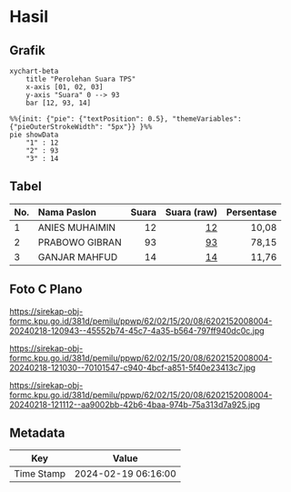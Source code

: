 # Hasil

## Grafik

```mermaid
xychart-beta
    title "Perolehan Suara TPS"
    x-axis [01, 02, 03]
    y-axis "Suara" 0 --> 93
    bar [12, 93, 14]
```

```mermaid
%%{init: {"pie": {"textPosition": 0.5}, "themeVariables": {"pieOuterStrokeWidth": "5px"}} }%%
pie showData
    "1" : 12
    "2" : 93
    "3" : 14
```

## Tabel

| No. | Nama Paslon    | Suara | Suara (raw) | Persentase |
|:--- |:-------------- | -----:| -----------:| ----------:|
| 1   | ANIES MUHAIMIN | 12    | [12][p-1]   | 10,08      |
| 2   | PRABOWO GIBRAN | 93    | [93][p-2]   | 78,15      |
| 3   | GANJAR MAHFUD  | 14    | [14][p-3]   | 11,76      |


[p-1]: https://github.com/gigit-pemilu/pemilu-2024-62-kalimantan-tengah/blob/main/pilpres/hitung-suara/sub/62-kalimantan-tengah/sub/02-kotawaringin-timur/sub/15-bukit-santuai/sub/2008-tumbang-payang/sub/004-tps/sub/paslon-1.txt
[p-2]: https://github.com/gigit-pemilu/pemilu-2024-62-kalimantan-tengah/blob/main/pilpres/hitung-suara/sub/62-kalimantan-tengah/sub/02-kotawaringin-timur/sub/15-bukit-santuai/sub/2008-tumbang-payang/sub/004-tps/sub/paslon-2.txt
[p-3]: https://github.com/gigit-pemilu/pemilu-2024-62-kalimantan-tengah/blob/main/pilpres/hitung-suara/sub/62-kalimantan-tengah/sub/02-kotawaringin-timur/sub/15-bukit-santuai/sub/2008-tumbang-payang/sub/004-tps/sub/paslon-3.txt

## Foto C Plano

https://sirekap-obj-formc.kpu.go.id/381d/pemilu/ppwp/62/02/15/20/08/6202152008004-20240218-120943--45552b74-45c7-4a35-b564-797ff940dc0c.jpg

https://sirekap-obj-formc.kpu.go.id/381d/pemilu/ppwp/62/02/15/20/08/6202152008004-20240218-121030--70101547-c940-4bcf-a851-5f40e23413c7.jpg

https://sirekap-obj-formc.kpu.go.id/381d/pemilu/ppwp/62/02/15/20/08/6202152008004-20240218-121112--aa9002bb-42b6-4baa-974b-75a313d7a925.jpg


## Metadata

| Key        | Value               |
| ---------- | ------------------- |
| Time Stamp | 2024-02-19 06:16:00 |



